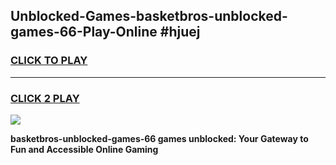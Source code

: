 
## Unblocked-Games-basketbros-unblocked-games-66-Play-Online #hjuej
<h3>
<a href="https://news.freeplayer.one?title=basketbros-unblocked-games-66&ref=3">CLICK TO PLAY</a></h3>
<hr>

<h3>
<a href="https://news.freeplayer.one?title=basketbros-unblocked-games-66&ref=3">CLICK 2 PLAY</a>
  
</h3>

<a href="https://news.freeplayer.one?title=basketbros-unblocked-games-66&ref=3"><img src="https://clearcache.store/games.png"></a>


**basketbros-unblocked-games-66 games unblocked: Your Gateway to Fun and Accessible Online Gaming**
